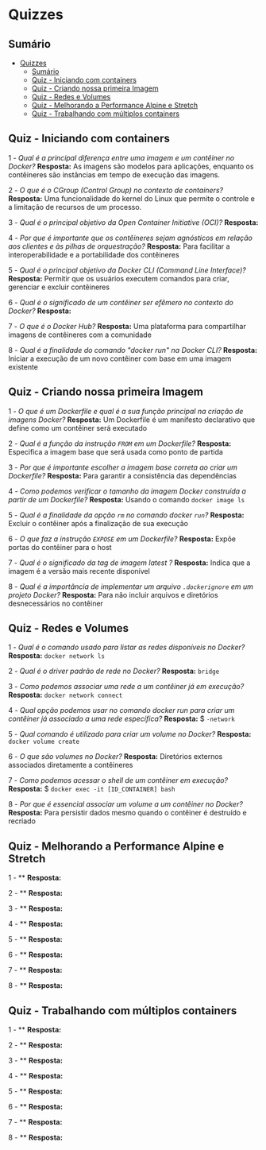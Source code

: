 # Quizzes

## Sumário

- [Quizzes](#quizzes)
  - [Sumário](#sumário)
  - [Quiz - Iniciando com containers](#quiz---iniciando-com-containers)
  - [Quiz - Criando nossa primeira Imagem](#quiz---criando-nossa-primeira-imagem)
  - [Quiz - Redes e Volumes](#quiz---redes-e-volumes)
  - [Quiz - Melhorando a Performance Alpine e Stretch](#quiz---melhorando-a-performance-alpine-e-stretch)
  - [Quiz - Trabalhando com múltiplos containers](#quiz---trabalhando-com-múltiplos-containers)

## Quiz - Iniciando com containers

1 - *Qual é a principal diferença entre uma imagem e um contêiner no Docker?* **Resposta:** As imagens são modelos para aplicações, enquanto os contêineres são instâncias em tempo de execução das imagens.

2 - *O que é o CGroup (Control Group) no contexto de containers?* **Resposta:** Uma funcionalidade do kernel do Linux que permite o controle e a limitação de recursos de um processo.

3 - *Qual é o principal objetivo da Open Container Initiative (OCI)?* **Resposta:**

4 - *Por que é importante que os contêineres sejam agnósticos em relação aos clientes e às pilhas de orquestração?* **Resposta:** Para facilitar a interoperabilidade e a portabilidade dos contêineres

5 - *Qual é o principal objetivo da Docker CLI (Command Line Interface)?* **Resposta:** Permitir que os usuários executem comandos para criar, gerenciar e excluir contêineres

6 - *Qual é o significado de um contêiner ser efêmero no contexto do Docker?* **Resposta:**

7 - *O que é o Docker Hub?* **Resposta:** Uma plataforma para compartilhar imagens de contêineres com a comunidade

8 - *Qual é a finalidade do comando "docker run" na Docker CLI?* **Resposta:** Iniciar a execução de um novo contêiner com base em uma imagem existente

## Quiz - Criando nossa primeira Imagem

1 - *O que é um Dockerfile e qual é a sua função principal na criação de imagens Docker?* **Resposta:** Um Dockerfile é um manifesto declarativo que define como um contêiner será executado

2 - *Qual é a função da instrução `FROM` em um Dockerfile?* **Resposta:** Especifica a imagem base que será usada como ponto de partida

3 - *Por que é importante escolher a imagem base correta ao criar um Dockerfile?* **Resposta:** Para garantir a consistência das dependências

4 - *Como podemos verificar o tamanho da imagem Docker construída a partir de um Dockerfile?* **Resposta:** Usando o comando `docker image ls`

5 - *Qual é a finalidade da opção `rm` no comando docker `run`?* **Resposta:** Excluir o contêiner após a finalização de sua execução

6 - *O que faz a instrução `EXPOSE` em um Dockerfile?* **Resposta:** Expõe portas do contêiner para o host

7 - *Qual é o significado da tag de imagem latest ?* **Resposta:** Indica que a imagem é a versão mais recente disponível

8 - *Qual é a importância de implementar um arquivo `.dockerignore` em um projeto Docker?* **Resposta:** Para não incluir arquivos e diretórios desnecessários no contêiner

## Quiz - Redes e Volumes

1 - *Qual é o comando usado para listar as redes disponíveis no Docker?* **Resposta:** `docker network ls`

2 - *Qual é o driver padrão de rede no Docker?* **Resposta:** `bridge`

3 - *Como podemos associar uma rede a um contêiner já em execução?* **Resposta:** `docker network connect`

4 - *Qual opção podemos usar no comando docker run para criar um contêiner já associado a uma rede específica?* **Resposta:** $ `-network`

5 - *Qual comando é utilizado para criar um volume no Docker?* **Resposta:** `docker volume create`

6 - *O que são volumes no Docker?* **Resposta:** Diretórios externos associados diretamente a contêineres

7 - *Como podemos acessar o shell de um contêiner em execução?* **Resposta:** $ `docker exec -it [ID_CONTAINER] bash`

8 - *Por que é essencial associar um volume a um contêiner no Docker?* **Resposta:** Para persistir dados mesmo quando o contêiner é destruído e recriado

## Quiz - Melhorando a Performance Alpine e Stretch

1 - ** **Resposta:**

2 - ** **Resposta:**

3 - ** **Resposta:**

4 - ** **Resposta:**

5 - ** **Resposta:**

6 - ** **Resposta:**

7 - ** **Resposta:**

8 - ** **Resposta:**

## Quiz - Trabalhando com múltiplos containers

1 - ** **Resposta:**

2 - ** **Resposta:**

3 - ** **Resposta:**

4 - ** **Resposta:**

5 - ** **Resposta:**

6 - ** **Resposta:**

7 - ** **Resposta:**

8 - ** **Resposta:**
